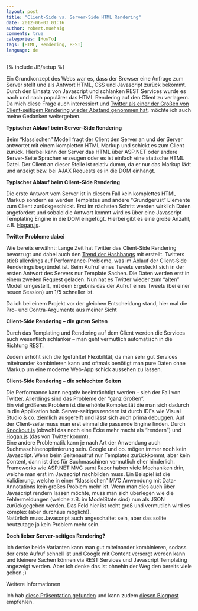 ```yaml
---
layout: post
title: "Client-Side vs. Server-Side HTML Rendering"
date: 2012-06-03 01:16
author: robert.muehsig
comments: true
categories: [HowTo]
tags: [HTML, Rendering, REST]
language: de
---
```

{% include JB/setup %}
<p>Ein Grundkonzept des Webs war es, dass der Browser eine Anfrage zum Server stellt und als Antwort HTML, CSS und Javascript zurück bekommt. Durch den Einsatz von Javascript und schlanken REST Services wurde es nach und nach populärer das HTML Rendering auf den Client zu verlagern. Da mich diese Frage auch interessiert und <a href="http://engineering.twitter.com/2012/05/improving-performance-on-twittercom.html">Twitter als einer der Großen von Client-seitigem Rendering wieder Abstand genommen hat</a>, möchte ich auch meine Gedanken weitergeben.</p> <p><strong>Typischer Ablauf beim Server-Side Rendering</strong></p> <p>Beim “klassischen” Modell fragt der Client den Server an und der Server antwortet mit einem kompletten HTML Markup und schickt es zum Client zurück. Hierbei kann der Server das HTML über ASP.NET oder andere Server-Seite Sprachen erzeugen oder es ist einfach eine statische HTML Datei. Der Client an dieser Stelle ist relativ dumm, da er nur das Markup lädt und anzeigt bzw. bei AJAX Requests es in die DOM einhängt.</p> <p><strong>Typischer Ablauf beim Client-Side Rendering</strong>&nbsp;</p> <p>Die erste Antwort vom Server ist in diesem Fall kein komplettes HTML Markup sondern es werden Templates und andere “Grundgerüst” Elemente zum Client zurückgeschickt. Erst im nächsten Schritt werden wirklich Daten angefordert und sobald die Antwort kommt wird es über eine Javascript Templating Engine in die DOM eingefügt. Hierbei gibt es eine große Anzahl, z.B. <a href="http://www.knowyourstack.com/what-is/hogan.js">Hogan.js</a>.</p> <p><strong>Twitter Probleme dabei</strong></p> <p>Wie bereits erwähnt: Lange Zeit hat Twitter das Client-Side Rendering bevorzugt und dabei auch den <a href="{{BASE_PATH}}/2011/07/24/was-sind-hash-bang-urls-und-worum-geht-es-da/">Trend der Hashbangs</a> mit erstellt. Twitters stieß allerdings auf Performance-Probleme, was im Ablauf der Client-Side Renderings begründet ist. Beim Aufruf eines Tweets versteckt sich in der ersten Antwort des Servers nur Template Sachen. Die Daten werden erst in einem zweiten Request geladen. Nun hat es Twitter wieder zum “alten” Modell umgestellt, mit dem Ergebnis das der Aufruf eines Tweets (bei einer neuen Session) um 1/5 schneller ist.</p> <p>Da ich bei einem Projekt vor der gleichen Entscheidung stand, hier mal die Pro- und Contra-Argumente aus meiner Sicht </p> <p><strong>Client-Side Rendering – die guten Seiten</strong></p> <p>Durch das Templating und Rendering auf dem Client werden die Services auch wesentlich schlanker – man geht vermutlich automatisch in die Richtung <a href="http://de.wikipedia.org/wiki/Representational_State_Transfer">REST</a>. </p> <p>Zudem erhöht sich die (gefühlte) Flexibilität, da man sehr gut Services miteinander kombinieren kann und oftmals benötigt man pure Daten ohne Markup um eine moderne Web-App schick aussehen zu lassen.</p> <p><strong>Client-Side Rendering – die schlechten Seiten</strong></p> <p>Die Performance kann negativ beeinträchtigt werden – sieh der Fall von Twitter. Allerdings sind das Probleme der “ganz Großen”. <br>Ein viel größeres Problem ist die erhöhte Komplexität die man sich dadurch in die Applikation holt. Server-seitiges rendern ist durch IDEs wie Visual Studio &amp; co. ziemlich ausgereift und lässt sich auch prima debuggen. Auf der Client-seite muss man erst einmal die passende Engine finden. Durch <a href="http://www.knowyourstack.com/what-is/knockout.js">Knockout.js</a> (obwohl das noch eine Ecke mehr macht als “rendern”) und <a href="http://www.knowyourstack.com/what-is/hogan.js">Hogan.js</a> (das von Twitter kommt).<br>Eine andere Problematik kann je nach Art der Anwendung auch Suchmaschinenoptimierung sein. Google und co. mögen immer noch kein Javascript. Wenn beim Seitenaufruf nur Templates zurückkommt, aber kein Content, dann ist dies für Suchmaschinen vermutlich eher hinderlich.<br>Frameworks wie ASP.NET MVC samt Razor haben viele Mechaniken drin, welche man erst im Javascript nachbilden muss. Ein Beispiel ist die Validierung, welche in einer “klassischen” MVC Anwendung mit Data-Annotations kein großes Problem mehr ist. Wenn man dies auch über Javascript rendern lassen möchte, muss man sich überlegen wie die Fehlermeldungen (welche z.B. im ModelState sind) nun als JSON zurückgegeben werden. Das Feld hier ist recht groß und vermutlich wird es komplex (aber durchaus möglich!).<br>Natürlich muss Javascript auch angeschaltet sein, aber das sollte heutzutage ja kein Problem mehr sein.</p> <p><strong>Doch lieber Server-seitiges Rendering?</strong></p> <p>Ich denke beide Varianten kann man gut miteinander kombinieren, sodass der erste Aufruf schnell ist und Google mit Content versorgt werden kann und kleinere Sachen können via REST Services und Javascript Templating angezeigt werden. Aber ich denke das ist ohnehin der Weg den bereits viele gehen ;)</p> <p>Weitere Informationen</p> <p>Ich hab <a href="http://www.tiefenb.com/blog/javascript-templating-clientside/">diese Präsentation gefunden</a> und kann zudem <a href="http://openmymind.net/2012/5/30/Client-Side-vs-Server-Side-Rendering/">diesen Blogpost</a> empfehlen.</p>
